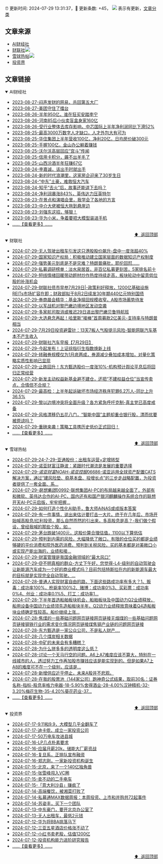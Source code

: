 ##

:alarm_clock: 更新时间: 2024-07-29 13:31:37，:rocket: 更新条数: +45， ![](/assets/dot.png) 表示有更新，[文章分类](/TAGS.md)

## 文章来源

- [AI财经社](#ai财经社)  
- [财联社](#财联社)![](/assets/dot.png)   
- [雪球热帖](#雪球热帖)![](/assets/dot.png)   
- [投资界](#投资界)  

## 文章链接

<details open>
<summary id="ai财经社">
 AI财经社
</summary>


- [2023-08-27-闷声发财的网易，杀回第五大厂](https://www.aicaijing.com.cn/article/18610)  
- [2023-08-27-美团守住了擂台](https://www.aicaijing.com.cn/article/18611)  
- [2023-08-26-半年950亿，谁在狂买安踏李宁](https://www.aicaijing.com.cn/article/18607)  
- [2023-08-26-河南85后小伙卖盲盒身家160亿](https://www.aicaijing.com.cn/article/18608)  
- [2023-08-26-受行业整体去库存影响，中芯国际上半年净利润同比下滑52%](https://www.aicaijing.com.cn/article/18609)  
- [2023-08-25-最高3000万数字人才缺口，人才外包大有可为](https://www.aicaijing.com.cn/article/18601)  
- [2023-08-25-华住集团上半年营收100亿，净利20亿，日均房价破300元](https://www.aicaijing.com.cn/article/18602)  
- [2023-08-25-手握100亿，金山办公躺着赚钱](https://www.aicaijing.com.cn/article/18603)  
- [2023-08-25-沃尔沃高层回应“宫斗”传闻](https://www.aicaijing.com.cn/article/18604)  
- [2023-08-25-信用卡积分，薅不出羊毛了](https://www.aicaijing.com.cn/article/18605)  
- [2023-08-25-山西汾酒半年狂赚67亿](https://www.aicaijing.com.cn/article/18606)  
- [2023-08-24-李嘉诚，该出手时就出手](https://www.aicaijing.com.cn/article/18596)  
- [2023-08-24-新的时代浪潮里，这家房企迎来了30岁生日](https://www.aicaijing.com.cn/article/18597)  
- [2023-08-24-“中东”土豪，难救恒大汽车](https://www.aicaijing.com.cn/article/18598)  
- [2023-08-24-知乎“去火”后，故事还能讲下去吗？](https://www.aicaijing.com.cn/article/18599)  
- [2023-08-24-净利润暴涨843%，英伟达力压英特尔](https://www.aicaijing.com.cn/article/18600)  
- [2023-08-23-在景点和演唱会里，我学会了各地的方言](https://www.aicaijing.com.cn/article/18591)  
- [2023-08-23-中介大佬被恒大拖到悬崖边](https://www.aicaijing.com.cn/article/18592)  
- [2023-08-23-刘强东这招，够狠！](https://www.aicaijing.com.cn/article/18593)  
- [2023-08-23-华为小米，争着要把大模型装进手机](https://www.aicaijing.com.cn/article/18594)  
- [......【查看更多】......](/details/AI财经社.md)

<div align="right"><a href="#文章来源">⬆ &nbsp;返回顶部</a></div>
</details>

<details open>
<summary id="财联社">
 财联社
</summary>


- [2024-07-29-无人驾驶出租车引发这只港股股价飙升-盘中一度涨超40%](https://www.cls.cn/detail/1746790)  
- [2024-07-29-国家知识产权局：积极推动建立国家层面的数据知识产权制度](https://www.cls.cn/detail/1746751)  
- [2024-07-29-强势美元到底是不是灾难？特朗普痛批，耶伦回怼……](https://www.cls.cn/detail/1746680)  
- [2024-07-29-私募调研榜单：淡水泉居首，非百亿私募更刻苦，5家排名前十](https://www.cls.cn/detail/1746667)  
- [2024-07-29-短线情绪回暖带动题材炒作热度持续走高，板块轮动中留意低位股的补涨机会](https://www.cls.cn/detail/1746650)  
- [2024-07-29-财联社债市早参7月29日|-政策利好释放，1200亿基础设施REITs市场扩容在即；财政部拟于8月2日续发30年期440亿元特别国债](https://www.cls.cn/detail/1746596)  
- [2024-07-29-券商晨会精华：基金净赎回规模收窄，A股市场蓄势待发](https://www.cls.cn/detail/1746559)  
- [2024-07-29-以军战机对黎巴嫩边境地区发动空袭](https://www.cls.cn/detail/1746566)  
- [2024-07-29-多家航司取消或推迟29日进出黎巴嫩贝鲁特航班](https://www.cls.cn/detail/1746568)  
- [2024-07-29-大选悬念再起！哈里斯“接棒”首周募款2亿美元-支持率与特朗普相当](https://www.cls.cn/detail/1746591)  
- [2024-07-29-7月29日投资避雷针：13天7板人气股提示风险-智能网联汽车基本不产生收入](https://www.cls.cn/detail/1746574)  
- [2024-07-29-财联社汽车早报【7月29日】](https://www.cls.cn/detail/1746622)  
- [2024-07-29-今起发布！上证综指衍生指数焕新上线](https://www.cls.cn/detail/1746605)  
- [2024-07-29-转融券规模仅为1月底两成，券源减少叠加成本增加，对量化策略实质性影响已显现](https://www.cls.cn/detail/1746654)  
- [2024-07-29-止跌回升！东方甄选股价一度涨10%-机构预计舆论平息后将回归正常经营](https://www.cls.cn/detail/1746711)  
- [2024-07-29-新发主动权益新基金避不建仓，还把“不建权益仓位”当宣传卖点，合情但不合规？](https://www.cls.cn/detail/1746749)  
- [2024-07-29-最高检：上半年起诉破坏市场经济秩序犯罪6.2万人-同比上升36.5%](https://www.cls.cn/detail/1746769)  
- [2024-07-29-黎以边境冲突将全面升级？各方紧急呼吁克制-真主党已高度戒备](https://www.cls.cn/detail/1746721)  
- [2024-07-29-风格漂移仍五花八门，“智能中国”主题却重仓银行股，漂而优要被原谅吗？](https://www.cls.cn/detail/1746754)  
- [2024-07-29-重磅来袭！策略工具携历史低价正式回归！](https://www.cls.cn/detail/1746732)  
- [......【查看更多】......](/details/财联社.md)

<div align="right"><a href="#文章来源">⬆ &nbsp;返回顶部</a></div>
</details>

<details open>
<summary id="雪球热帖">
 雪球热帖
</summary>


- [2024-07-29-24-7-29-亚通股份：出租车运营+定增转型](https://xueqiu.com/8772786299/299156137)  
- [2024-07-29-诺亚财富汪静波：紧跟时代潮流是发展的重要选择](https://xueqiu.com/7951417012/299145144)  
- [2024-07-29-$诺亚财富NOAH$-$诺亚控股06686$-诺亚运用全球资产配置CATS解决方案，通过“建风险垫、稳基本盘、投增长点”的三步走战略配置，为投资者提供了一套全面、系...](https://xueqiu.com/4342399646/299103509)  
- [2024-07-29-$联想集团00992$-联想集团AI-PC的布局越来越全面了，外部有和微软、英伟达合作的AI-PC，国内还有和国产银河麒麟操作系统合作的联想开天AI-PC元启版，牢牢把握...](https://xueqiu.com/9612575485/299099267)  
- [2024-07-29-如何打造个性化AI助手，鲁大师AiNAS或成版本答案](https://xueqiu.com/9671841227/299110725)  
- [2024-07-29-有一件事情，说出来估计要打击一大片。终于在几年后，市场开始喊高股息/红利投资，那么自然而然的引出来，多高股息是高？-我们做个假设，曾经我喊的那些个股，如...](https://xueqiu.com/4111857140/299138556)  
- [2024-07-29-茅台跌破1400元，这股价算合理估值，1100以下算低估](https://xueqiu.com/8790885129/299138833)  
- [2024-07-29-预判到内需的风险，大幅降低了敞口，有限的仓位买的都是业绩够硬的平价消费和院外医药消费。预判到关税风险，买的基本都是对美敞口小或实现产能出海的，业绩和接...](https://xueqiu.com/1722979527/299142212)  
- [2024-07-29-财富管理是我国金融领域的“最大风口”](https://xueqiu.com/5534115270/299165868)  
- [2024-07-29-@不明真相的群众-方丈下午好，您觉得-L4-级别的自动驾驶会让新能源汽车成为一个好的商业模式吗？目前包括特斯拉在内的新能源车最大的目标就是实现完全自动驾驶。...](https://xueqiu.com/3443272116/299166580)  
- [2024-07-28-普通人实现财富自由的路，下面这些路成功率有多大？1、贩毒：成功率100%，枪毙率100%2、赌博：成功率0%3、买彩票：成功率0%4、创业：成功率0.1%5、打工：成功率1...](https://xueqiu.com/6372647010/299047674)  
- [2024-07-28-下半年首选船舶板块机会，船舶板块及中国动力Q2业绩释放，船用设备中国动力业绩领先造船板块半年，Q2动力业绩释放意味着Q4造船板块业绩确定性较高。船价继续上涨...](https://xueqiu.com/6451611049/299041459)  
- [2024-07-28-焦煤的一些基础问题网页链接网页链接无烟煤的一些基础问题网页链接钢铁行业的需求变化情况网页链接煤焦钢产业链的问题网页链接](https://xueqiu.com/1437248694/299040833)  
- [2024-07-28-东方甄选是一家公众公司，不是私人财产....](https://xueqiu.com/9742512811/299039373)  
- [2024-07-28-几个煤炭相关数据](https://xueqiu.com/6014436876/299036463)  
- [2024-07-28-中矿的未来会有多糟糕？](https://xueqiu.com/3921202611/299035822)  
- [2024-07-28-为什么拼多多的透明度这么低？](https://xueqiu.com/1803026560/299052123)  
- [2024-07-28-讨论一个天马行空的问题。A6上A7难度应该不算大，特别在一线城市的人，透过努力工作再加股市赚钱应该是能实现到的。但是如果A7上A8的难度可不在一个级别，应该是...](https://xueqiu.com/4852078852/299046657)  
- [2024-07-28-新增供应近乎停止，未来A股并不悲观。](https://xueqiu.com/1910783512/299040367)  
- [2024-07-28-在我的股票池（144家公司）跑神奇公式结果，取前30名：证券名称-指标-股息率格力电器-18-5.90%舍得酒业-28-4.00%汉钟精机-32-3.20%梅花生物-35-4.20%葵花药业-37...](https://xueqiu.com/1193805304/299055304)  
- [......【查看更多】......](/details/雪球热帖.md)

<div align="right"><a href="#文章来源">⬆ &nbsp;返回顶部</a></div>
</details>

<details open>
<summary id="投资界">
 投资界
</summary>


- [2024-07-17-9.11和9.9，大模型几乎全翻车了](https://posts.careerengine.us/p/6697778c44726b29bffa3a09)  
- [2024-07-17-迪卡侬，成立一家投资公司](https://posts.careerengine.us/p/6697778c44726b29bffa3a01)  
- [2024-07-17-50万电车攻进县城](https://posts.careerengine.us/p/6697779c831e1d29eea44253)  
- [2024-07-16-LP几点朴素要求](https://posts.careerengine.us/p/669636a8720ed522248054dc)  
- [2024-07-16-应届月薪20k，储能大厂薪资战](https://posts.careerengine.us/p/669636a8720ed522248054d4)  
- [2024-07-16-复旦系，正排队宣布融资](https://posts.careerengine.us/p/66963699cb38e136a496986c)  
- [2024-07-16-郑志刚，一家新投资机构诞生](https://posts.careerengine.us/p/66963699cb38e136a4969874)  
- [2024-07-15-北京，来了一个140亿独角兽](https://posts.careerengine.us/p/6694db59a0c3ac562b61f9af)  
- [2024-07-15-张雪峰闯入VC圈](https://posts.careerengine.us/p/6694db59a0c3ac562b61f9b7)  
- [2024-07-15-卖不动的二手电车](https://posts.careerengine.us/p/6694db6836b2f1565d9b541a)  
- [2024-07-15-「意大利沙县」赚疯了](https://posts.careerengine.us/p/6694db6836b2f1565d9b5422)  
- [2024-07-14-高端餐饮，被湘菜打败了](https://posts.careerengine.us/p/6693862333c6e710d0bf9dc4)  
- [2024-07-14-私募通MAX数据周报：本周投资、上市和并购共72起事件](https://posts.careerengine.us/p/6693862333c6e710d0bf9dcc)  
- [2024-07-14-苏姿丰，买下一个团队](https://posts.careerengine.us/p/6693861481427510b2b9c123)  
- [2024-07-13-中东豪门，要开北京办公室了](https://posts.careerengine.us/p/66922794a876f80d113b51fe)  
- [2024-07-13-无人出租车，最低2元钱](https://posts.careerengine.us/p/669227b82202ae0dfac5d713)  
- [2024-07-12-华为将BBA挑落马下](https://posts.careerengine.us/p/6690a6c68082df14ead7eaac)  
- [2024-07-12-三亚五星酒店价格涨不动了](https://posts.careerengine.us/p/6690a6c68082df14ead7eaa4)  
- [2024-07-12-小红书卖老股，估值1200亿](https://posts.careerengine.us/p/6690a6b756b00014bcc00e8f)  
- [2024-07-12-投资机构能力进阶研究报告](https://posts.careerengine.us/p/6690a6b756b00014bcc00e87)  
- [......【查看更多】......](/details/投资界.md)

<div align="right"><a href="#文章来源">⬆ &nbsp;返回顶部</a></div>
</details>
